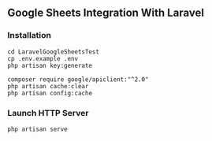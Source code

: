 ## Google Sheets Integration With Laravel
### Installation
```console
cd LaravelGoogleSheetsTest
cp .env.example .env
php artisan key:generate

composer require google/apiclient:"^2.0"
php artisan cache:clear
php artisan config:cache
```

### Launch HTTP Server
```terminal
php artisan serve
```



